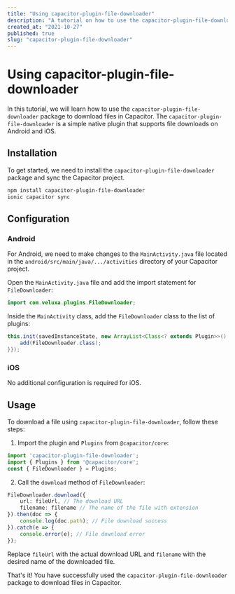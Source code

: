 ```yaml
---
title: "Using capacitor-plugin-file-downloader"
description: "A tutorial on how to use the capacitor-plugin-file-downloader package to download files in Capacitor."
created_at: "2021-10-27"
published: true
slug: "capacitor-plugin-file-downloader"
---
```


# Using capacitor-plugin-file-downloader

In this tutorial, we will learn how to use the `capacitor-plugin-file-downloader` package to download files in Capacitor. The `capacitor-plugin-file-downloader` is a simple native plugin that supports file downloads on Android and iOS.

## Installation

To get started, we need to install the `capacitor-plugin-file-downloader` package and sync the Capacitor project.

```bash
npm install capacitor-plugin-file-downloader
ionic capacitor sync
```

## Configuration

### Android

For Android, we need to make changes to the `MainActivity.java` file located in the `android/src/main/java/.../activities` directory of your Capacitor project.

Open the `MainActivity.java` file and add the import statement for `FileDownloader`:

```java
import com.veluxa.plugins.FileDownloader;
```

Inside the `MainActivity` class, add the `FileDownloader` class to the list of plugins:

```java
this.init(savedInstanceState, new ArrayList<Class<? extends Plugin>>() {{
    add(FileDownloader.class);
}});
```

### iOS

No additional configuration is required for iOS.

## Usage

To download a file using `capacitor-plugin-file-downloader`, follow these steps:

1. Import the plugin and `Plugins` from `@capacitor/core`:

```typescript
import 'capacitor-plugin-file-downloader';
import { Plugins } from '@capacitor/core';
const { FileDownloader } = Plugins;
```

2. Call the `download` method of `FileDownloader`:

```typescript
FileDownloader.download({
    url: fileUrl, // The download URL
    filename: filename // The name of the file with extension
}).then(doc => {
    console.log(doc.path); // File download success
}).catch(e => {
    console.error(e); // File download error
});
```

Replace `fileUrl` with the actual download URL and `filename` with the desired name of the downloaded file.

That's it! You have successfully used the `capacitor-plugin-file-downloader` package to download files in Capacitor.